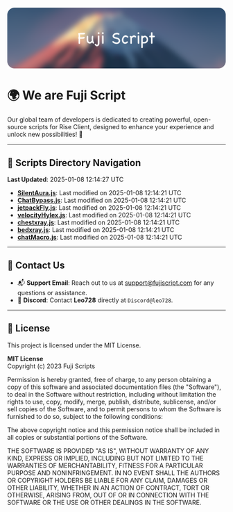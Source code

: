 ![Banner](.github/b.webp)

# 🌍 **We are Fuji Script**

Our global team of developers is dedicated to creating powerful, open-source scripts for Rise Client, designed to enhance your experience and unlock new possibilities! 🌟

---
<!-- SCRIPTS_NAVIGATION_START -->
## 📂 **Scripts Directory Navigation**

**Last Updated**: 2025-01-08 12:14:27 UTC

- **[SilentAura.js](scripts/SilentAura.js)**: Last modified on 2025-01-08 12:14:21 UTC
- **[ChatBypass.js](scripts/ChatBypass.js)**: Last modified on 2025-01-08 12:14:21 UTC
- **[jetpackFly.js](scripts/jetpackFly.js)**: Last modified on 2025-01-08 12:14:21 UTC
- **[velocityHylex.js](scripts/velocityHylex.js)**: Last modified on 2025-01-08 12:14:21 UTC
- **[chestxray.js](scripts/chestxray.js)**: Last modified on 2025-01-08 12:14:21 UTC
- **[bedxray.js](scripts/bedxray.js)**: Last modified on 2025-01-08 12:14:21 UTC
- **[chatMacro.js](scripts/chatMacro.js)**: Last modified on 2025-01-08 12:14:21 UTC

<!-- SCRIPTS_NAVIGATION_END -->

---

## 💬 **Contact Us**  
- 📬 **Support Email**: Reach out to us at [support@fujiscript.com](mailto:support@fujiscript.com) for any questions or assistance.  
- 💬 **Discord**: Contact **Leo728** directly at `Discord@leo728`.

---

## 📜 **License**

This project is licensed under the MIT License.  

**MIT License**  
Copyright (c) 2023 Fuji Scripts  

Permission is hereby granted, free of charge, to any person obtaining a copy of this software and associated documentation files (the "Software"), to deal in the Software without restriction, including without limitation the rights to use, copy, modify, merge, publish, distribute, sublicense, and/or sell copies of the Software, and to permit persons to whom the Software is furnished to do so, subject to the following conditions:  

The above copyright notice and this permission notice shall be included in all copies or substantial portions of the Software.  

THE SOFTWARE IS PROVIDED "AS IS", WITHOUT WARRANTY OF ANY KIND, EXPRESS OR IMPLIED, INCLUDING BUT NOT LIMITED TO THE WARRANTIES OF MERCHANTABILITY, FITNESS FOR A PARTICULAR PURPOSE AND NONINFRINGEMENT. IN NO EVENT SHALL THE AUTHORS OR COPYRIGHT HOLDERS BE LIABLE FOR ANY CLAIM, DAMAGES OR OTHER LIABILITY, WHETHER IN AN ACTION OF CONTRACT, TORT OR OTHERWISE, ARISING FROM, OUT OF OR IN CONNECTION WITH THE SOFTWARE OR THE USE OR OTHER DEALINGS IN THE SOFTWARE.  
